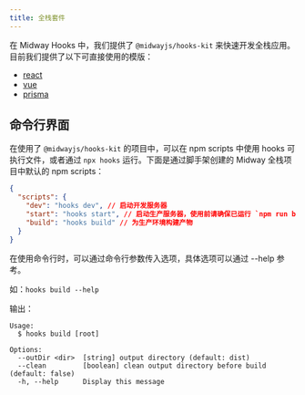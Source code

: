 ```yaml
---
title: 全栈套件
---
```


在 Midway Hooks 中，我们提供了 `@midwayjs/hooks-kit` 来快速开发全栈应用。目前我们提供了以下可直接使用的模版：

- [react](https://github.com/midwayjs/hooks/blob/main/examples/react)
- [vue](https://github.com/midwayjs/hooks/blob/main/examples/vue)
- [prisma](https://github.com/midwayjs/hooks/blob/main/examples/prisma)

## 命令行界面

在使用了 `@midwayjs/hooks-kit` 的项目中，可以在 npm scripts 中使用 hooks 可执行文件，或者通过 `npx hooks` 运行。下面是通过脚手架创建的 Midway 全栈项目中默认的 npm scripts：

```json
{
  "scripts": {
    "dev": "hooks dev", // 启动开发服务器
    "start": "hooks start", // 启动生产服务器，使用前请确保已运行 `npm run build`
    "build": "hooks build" // 为生产环境构建产物
  }
}
```

在使用命令行时，可以通过命令行参数传入选项，具体选项可以通过 --help 参考。

如：`hooks build --help`

输出：

```
Usage:
  $ hooks build [root]

Options:
  --outDir <dir>  [string] output directory (default: dist)
  --clean         [boolean] clean output directory before build (default: false)
  -h, --help      Display this message
```
